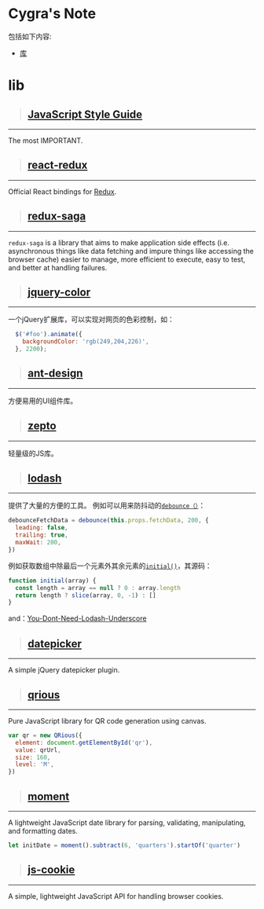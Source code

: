 # Cygra's Note

包括如下内容:

- [库](#lib)

# lib
>## [JavaScript Style Guide](https://github.com/standard/standard)
---
The most IMPORTANT.

>## [react-redux](https://github.com/reduxjs/react-redux)
---
Official React bindings for [Redux](https://github.com/reduxjs/redux).

>## [redux-saga](https://github.com/redux-saga/redux-saga)
---
```redux-saga``` is a library that aims to make application side effects (i.e. asynchronous things like data fetching and impure things like accessing the browser cache) easier to manage, more efficient to execute, easy to test, and better at handling failures.

>## [jquery-color](https://github.com/jquery/jquery-color)
---
一个jQuery扩展库，可以实现对网页的色彩控制，如：
```javascript
  $('#foo').animate({
    backgroundColor: 'rgb(249,204,226)',
  }, 2200);
```

>## [ant-design](https://github.com/ant-design/ant-design)
---
方便易用的UI组件库。

>## [zepto](https://github.com/madrobby/zepto)
---
轻量级的JS库。

>## [lodash](https://github.com/lodash/lodash)
---
提供了大量的方便的工具。
例如可以用来防抖动的[```debounce（）```](https://github.com/lodash/lodash/blob/master/debounce.js)：
```javascript
debounceFetchData = debounce(this.props.fetchData, 200, {
  leading: false,
  trailing: true,
  maxWait: 200,
})
```
例如获取数组中除最后一个元素外其余元素的[```initial()```](https://github.com/lodash/lodash/blob/master/initial.js)，其源码：
```javascript
function initial(array) {
  const length = array == null ? 0 : array.length
  return length ? slice(array, 0, -1) : []
}
```
and：[You-Dont-Need-Lodash-Underscore](https://github.com/you-dont-need/You-Dont-Need-Lodash-Underscore)

>## [datepicker](https://github.com/fengyuanchen/datepicker)
---
A simple jQuery datepicker plugin.

>## [qrious](https://github.com/neocotic/qrious)
---
Pure JavaScript library for QR code generation using canvas.
```javascript
var qr = new QRious({
  element: document.getElementById('qr'),
  value: qrUrl,
  size: 160,
  level: 'M',
})
```

>## [moment](https://github.com/neocotic/qrious)
---
A lightweight JavaScript date library for parsing, validating, manipulating, and formatting dates.
```javascript
let initDate = moment().subtract(6, 'quarters').startOf('quarter')
```

>## [js-cookie](https://github.com/js-cookie/js-cookie)
---
A simple, lightweight JavaScript API for handling browser cookies.
